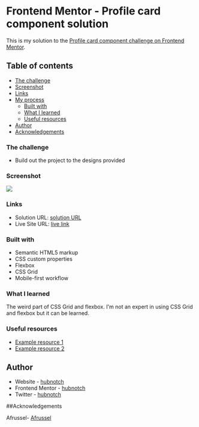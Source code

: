 # Frontend Mentor - Profile card component solution

This is my solution to the [Profile card component challenge on Frontend Mentor](https://www.frontendmentor.io/challenges/profile-card-component-cfArpWshJ). 

## Table of contents

  - [The challenge](#the-challenge)
  - [Screenshot](#screenshot)
  - [Links](#links)
- [My process](#my-process)
  - [Built with](#built-with)
  - [What I learned](#what-i-learned)
  - [Useful resources](#useful-resources)
- [Author](#author)
- [Acknowledgements](#Acknowledgements)




### The challenge

- Build out the project to the designs provided

### Screenshot

![](./screenshot.jpg)


### Links

- Solution URL: [solution URL](https://github.com/Hubnotch/profile-card-component)
- Live Site URL: [live link](https://frontend-profile-card-component.netlify.app/)



### Built with

- Semantic HTML5 markup
- CSS custom properties
- Flexbox
- CSS Grid
- Mobile-first workflow


### What I learned

The weird part of CSS Grid and flexbox. I'm not an expert in using CSS Grid and flexbox but it can be learned.


### Useful resources

- [Example resource 1](https://www.w3shool.com) 
- [Example resource 2](https://www.mdn.com)


## Author

- Website - [hubnotch](https://www.github.com/Hubnotch)
- Frontend Mentor - [hubnotch](https://www.frontendmentor.io/profile/hubnotch)
- Twitter - [hubnotch](https://www.twitter.com/hubnotch)


##Acknowledgements

Afrussel- [Afrussel](https://github.com/afrussel)
